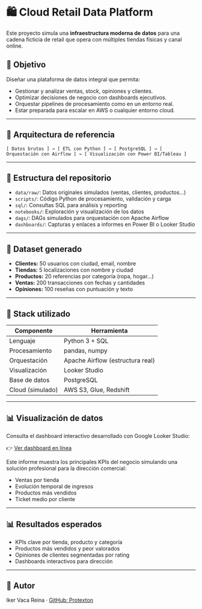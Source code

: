 # 🛍️ Cloud Retail Data Platform

Este proyecto simula una **infraestructura moderna de datos** para una cadena ficticia de retail que opera con múltiples tiendas físicas y canal online.

## 🎯 Objetivo

Diseñar una plataforma de datos integral que permita:

- Gestionar y analizar ventas, stock, opiniones y clientes.
- Optimizar decisiones de negocio con dashboards ejecutivos.
- Orquestar pipelines de procesamiento como en un entorno real.
- Estar preparada para escalar en AWS o cualquier entorno cloud.

---

## 🧱 Arquitectura de referencia

```
[ Datos brutos ] → [ ETL con Python ] → [ PostgreSQL ] → [ Orquestación con Airflow ] → [ Visualización con Power BI/Tableau ]
```

---

## 📁 Estructura del repositorio

- `data/raw/`: Datos originales simulados (ventas, clientes, productos…)
- `scripts/`: Código Python de procesamiento, validación y carga
- `sql/`: Consultas SQL para análisis y reporting
- `notebooks/`: Exploración y visualización de los datos
- `dags/`: DAGs simulados para orquestación con Apache Airflow
- `dashboards/`: Capturas y enlaces a informes en Power BI o Looker Studio

---

## 🧪 Dataset generado

- **Clientes:** 50 usuarios con ciudad, email, nombre
- **Tiendas:** 5 localizaciones con nombre y ciudad
- **Productos:** 20 referencias por categoría (ropa, hogar…)
- **Ventas:** 200 transacciones con fechas y cantidades
- **Opiniones:** 100 reseñas con puntuación y texto

---

## 🔧 Stack utilizado

| Componente        | Herramienta                     |
|-------------------|---------------------------------|
| Lenguaje          | Python 3 + SQL                  |
| Procesamiento     | pandas, numpy                   |
| Orquestación      | Apache Airflow (estructura real)|
| Visualización     | Looker Studio                   |
| Base de datos     | PostgreSQL                      |
| Cloud (simulado)  | AWS S3, Glue, Redshift          |

---

## 📊 Visualización de datos

Consulta el dashboard interactivo desarrollado con Google Looker Studio:

👉 [Ver dashboard en línea](https://lookerstudio.google.com/reporting/916a736a-77fb-42b2-b042-10b7b7a8425a)

Este informe muestra los principales KPIs del negocio simulando una solución profesional para la dirección comercial:
- Ventas por tienda
- Evolución temporal de ingresos
- Productos más vendidos
- Ticket medio por cliente

---

## 📊 Resultados esperados

- KPIs clave por tienda, producto y categoría
- Productos más vendidos y peor valorados
- Opiniones de clientes segmentadas por rating
- Dashboards interactivos para dirección

---

## 🧠 Autor

Iker Vaca Reina · [GitHub: Protexton](https://github.com/Protexton)
